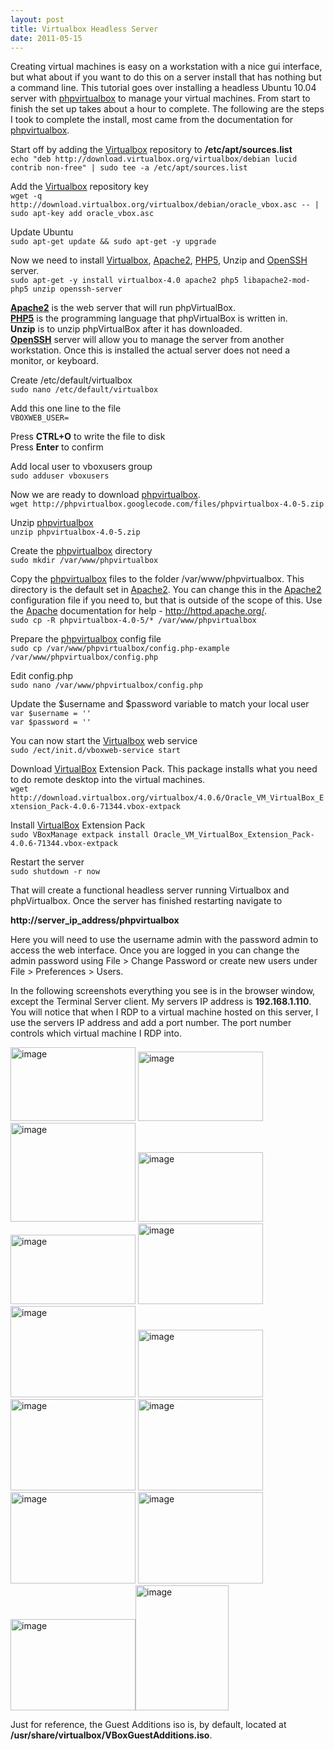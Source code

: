 ```yaml
---
layout: post
title: Virtualbox Headless Server
date: 2011-05-15
---
```


Creating virtual machines is easy on a workstation with a nice gui interface, but what about if you want to do this on a server install that has nothing but a command line. This tutorial goes over installing a headless Ubuntu 10.04 server with <a href="http://code.google.com/p/phpvirtualbox/" target="_blank">phpvirtualbox</a> to manage your virtual machines. From start to finish the set up takes about a hour to complete. The following are the steps I took to complete the install, most came from the documentation for <a href="http://code.google.com/p/phpvirtualbox/" target="_blank">phpvirtualbox</a>.  

Start off by adding the <a href="http://virtualbox.org/" target="_blank">Virtualbox</a> repository to **/etc/apt/sources.list**  
`echo "deb http://download.virtualbox.org/virtualbox/debian lucid contrib non-free" | sudo tee -a /etc/apt/sources.list`  


Add the <a href="http://virtualbox.org/" target="_blank">Virtualbox</a> repository key  
`wget -q http://download.virtualbox.org/virtualbox/debian/oracle_vbox.asc -- | sudo apt-key add oracle_vbox.asc`  


Update Ubuntu  
`sudo apt-get update && sudo apt-get -y upgrade`  


Now we need to install <a href="http://virtualbox.org/" target="_blank">Virtualbox</a>, <a href="http://httpd.apache.org/" target="_blank">Apache2</a>, <a href="http://php.org/" target="_blank">PHP5</a>, Unzip and <a href="http://openssh.com/" target="_blank">OpenSSH </a>server.  
`sudo apt-get -y install virtualbox-4.0 apache2 php5 libapache2-mod-php5 unzip openssh-server`  


<a href="http://httpd.apache.org/" target="_blank">**Apache2**</a> is the web server that will run phpVirtualBox.  
<a href="http://php.org/" target="_blank">**PHP5**</a> is the programming language that phpVirtualBox is written in.  
**Unzip** is to unzip phpVirtualBox after it has downloaded.  
<a href="http://www.openssh.com/" target="_blank">**OpenSSH**</a> server will allow you to manage the server from another workstation. Once this is installed the actual server does not need a monitor, or keyboard.  

Create /etc/default/virtualbox  
`sudo nano /etc/default/virtualbox`  


Add this one line to the file  
`VBOXWEB_USER=`  

Press **CTRL+O** to write the file to disk  
Press **Enter** to confirm  

Add local user to vboxusers group  
`sudo adduser vboxusers`  


Now we are ready to download <a href="http://code.google.com/p/phpvirtualbox/" target="_blank">phpvirtualbox</a>.  
`wget http://phpvirtualbox.googlecode.com/files/phpvirtualbox-4.0-5.zip`  


Unzip <a href="http://code.google.com/p/phpvirtualbox/" target="_blank">phpvirtualbox</a>  
`unzip phpvirtualbox-4.0-5.zip`  


Create the <a href="http://code.google.com/p/phpvirtualbox/" target="_blank">phpvirtualbox</a> directory  
`sudo mkdir /var/www/phpvirtualbox`  


Copy the <a href="http://code.google.com/p/phpvirtualbox/" target="_blank">phpvirtualbox</a> files to the folder /var/www/phpvirtualbox. This directory is the default set in <a href="http://httpd.apache.org/" target="_blank">Apache2</a>. You can change this in the <a href="http://httpd.apache.org/" target="_blank">Apache2</a> configuration file if you need to, but that is outside of the scope of this. Use the <a href="http://httpd.apache.org/" target="_blank">Apache</a> documentation for help - <a href="http://httpd.apache.org/" target="_blank">http://httpd.apache.org/</a>.  
`sudo cp -R phpvirtualbox-4.0-5/* /var/www/phpvirtualbox`  


Prepare the <a href="http://code.google.com/p/phpvirtualbox/" target="_blank">phpvirtualbox</a> config file  
`sudo cp /var/www/phpvirtualbox/config.php-example /var/www/phpvirtualbox/config.php`  


Edit config.php  
`sudo nano /var/www/phpvirtualbox/config.php`  


Update the $username and $password variable to match your local user  
`var $username = ''`  
`var $password = ''`  


You can now start the <a href="http://virtualbox.org/" target="_blank">Virtualbox</a> web service  
`sudo /ect/init.d/vboxweb-service start`  


Download <a href="http://virtualbox.org/" target="_blank">VirtualBox</a> Extension Pack. This package installs what you need to do remote desktop into the virtual machines.  
`wget http://download.virtualbox.org/virtualbox/4.0.6/Oracle_VM_VirtualBox_Extension_Pack-4.0.6-71344.vbox-extpack`  


Install <a href="http://virtualbox.org/" target="_blank">VirtualBox</a> Extension Pack  
`sudo VBoxManage extpack install Oracle_VM_VirtualBox_Extension_Pack-4.0.6-71344.vbox-extpack`  


Restart the server  
`sudo shutdown -r now`  


That will create a functional headless server running Virtualbox and phpVirtualbox. Once the server has finished restarting navigate to  

**http://server_ip_address/phpvirtualbox**  

Here you will need to use the username admin with the password admin to access the web interface. Once you are logged in you can change the admin password using File &gt; Change Password or create new users under File &gt; Preferences &gt; Users.  

In the following screenshots everything you see is in the browser window, except the Terminal Server client. My servers IP address is **192.168.1.110**. You will notice that when I RDP to a virtual machine hosted on this server, I use the servers IP address and add a port number. The port number controls which virtual machine I RDP into.  

<a href="http://3.bp.blogspot.com/-JTWQ0Jz3h4Y/T1k7Fxiyy0I/AAAAAAAABR4/vm6gl4Tboo4/s1600/phpvbox_1.png" target="_blank"><img alt="image" height="118" src="http://3.bp.blogspot.com/-JTWQ0Jz3h4Y/T1k7Fxiyy0I/AAAAAAAABR4/vm6gl4Tboo4/s200/phpvbox_1.png" width="200"/></a> <a href="http://3.bp.blogspot.com/-qqN88-ufIt4/T1k7GO7p-fI/AAAAAAAABSA/vZ7gb10PsWQ/s1600/phpvbox_10.png" target="_blank"><img alt="image" height="111" src="http://3.bp.blogspot.com/-qqN88-ufIt4/T1k7GO7p-fI/AAAAAAAABSA/vZ7gb10PsWQ/s200/phpvbox_10.png" width="200"/></a> <a href="http://3.bp.blogspot.com/-Tgpb5A6zTUI/T1k7G1qKAwI/AAAAAAAABSI/drTzAJdbLGw/s1600/phpvbox_11.png" target="_blank"><img alt="image" height="158" src="http://3.bp.blogspot.com/-Tgpb5A6zTUI/T1k7G1qKAwI/AAAAAAAABSI/drTzAJdbLGw/s200/phpvbox_11.png" width="200"/></a> <a href="http://1.bp.blogspot.com/-JROGEpXEupw/T1k7HCQT64I/AAAAAAAABSQ/RVvYt_JwtAs/s1600/phpvbox_12.png" target="_blank"><img alt="image" height="111" src="http://1.bp.blogspot.com/-JROGEpXEupw/T1k7HCQT64I/AAAAAAAABSQ/RVvYt_JwtAs/s200/phpvbox_12.png" width="200"/></a> <a href="http://4.bp.blogspot.com/-9BPT_wHpbtc/T1k7HgWRa0I/AAAAAAAABSY/b31y8vO39sg/s1600/phpvbox_13.png" target="_blank"><img alt="image" height="111" src="http://4.bp.blogspot.com/-9BPT_wHpbtc/T1k7HgWRa0I/AAAAAAAABSY/b31y8vO39sg/s200/phpvbox_13.png" width="200"/></a> <a href="http://3.bp.blogspot.com/--E02caxAICs/T1k7IVTsjwI/AAAAAAAABSo/isRn3GzC98s/s1600/phpvbox_2.png" target="_blank"><img alt="image" height="129" src="http://3.bp.blogspot.com/--E02caxAICs/T1k7IVTsjwI/AAAAAAAABSo/isRn3GzC98s/s200/phpvbox_2.png" width="200"/></a> <a href="http://3.bp.blogspot.com/-ZE62XX87bXM/T1k7ImSl2WI/AAAAAAAABSs/dkSNcMK6BBU/s1600/phpvbox_3.png" target="_blank"><img alt="image" height="146" src="http://3.bp.blogspot.com/-ZE62XX87bXM/T1k7ImSl2WI/AAAAAAAABSs/dkSNcMK6BBU/s200/phpvbox_3.png" width="200"/></a> <a href="http://3.bp.blogspot.com/-Gadz3i6f_G4/T1k7JPNKxNI/AAAAAAAABS0/1XQlMENClL0/s1600/phpvbox_4.png" target="_blank"><img alt="image" height="108" src="http://3.bp.blogspot.com/-Gadz3i6f_G4/T1k7JPNKxNI/AAAAAAAABS0/1XQlMENClL0/s200/phpvbox_4.png" width="200"/></a> <a href="http://4.bp.blogspot.com/-d_9_H2tCGeE/T1k7JrVtVCI/AAAAAAAABS8/hq8JFwcxN44/s1600/phpvbox_5.png" target="_blank"><img alt="image" height="146" src="http://4.bp.blogspot.com/-d_9_H2tCGeE/T1k7JrVtVCI/AAAAAAAABS8/hq8JFwcxN44/s200/phpvbox_5.png" width="200"/></a> <a href="http://1.bp.blogspot.com/-sOYDnt2gJhA/T1k7KGXYAvI/AAAAAAAABTI/HUdGJ0ZVyn4/s1600/phpvbox_6.png" target="_blank"><img alt="image" height="146" src="http://1.bp.blogspot.com/-sOYDnt2gJhA/T1k7KGXYAvI/AAAAAAAABTI/HUdGJ0ZVyn4/s200/phpvbox_6.png" width="200"/></a> <a href="http://2.bp.blogspot.com/-N2wul8e0KBo/T1k7KkbPBXI/AAAAAAAABTQ/qrPDzUgVTLE/s1600/phpvbox_7.png" target="_blank"><img alt="image" height="146" src="http://2.bp.blogspot.com/-N2wul8e0KBo/T1k7KkbPBXI/AAAAAAAABTQ/qrPDzUgVTLE/s200/phpvbox_7.png" width="200"/></a> <a href="http://4.bp.blogspot.com/-7oKjxIRPjiQ/T1k7LFzZIGI/AAAAAAAABTY/ShFBvZavGW8/s1600/phpvbox_8.png" target="_blank"><img alt="image" height="146" src="http://4.bp.blogspot.com/-7oKjxIRPjiQ/T1k7LFzZIGI/AAAAAAAABTY/ShFBvZavGW8/s200/phpvbox_8.png" width="200"/></a> <a href="http://2.bp.blogspot.com/-e1hwr9H1PYE/T1k7NOIfm7I/AAAAAAAABTg/N-UboG0NfwE/s1600/phpvbox_9.png" target="_blank"><img alt="image" height="146" src="http://2.bp.blogspot.com/-e1hwr9H1PYE/T1k7NOIfm7I/AAAAAAAABTg/N-UboG0NfwE/s200/phpvbox_9.png" width="200"/></a><a href="http://2.bp.blogspot.com/-aCVjbZNNkc0/T1k7H0IQ4HI/AAAAAAAABSg/toPtrXTxbfE/s1600/phpvbox_14.png" target="_blank"><img alt="image" height="200" src="http://2.bp.blogspot.com/-aCVjbZNNkc0/T1k7H0IQ4HI/AAAAAAAABSg/toPtrXTxbfE/s200/phpvbox_14.png" width="149"/></a> 

Just for reference, the Guest Additions iso is, by default, located at **/usr/share/virtualbox/VBoxGuestAdditions.iso**.
